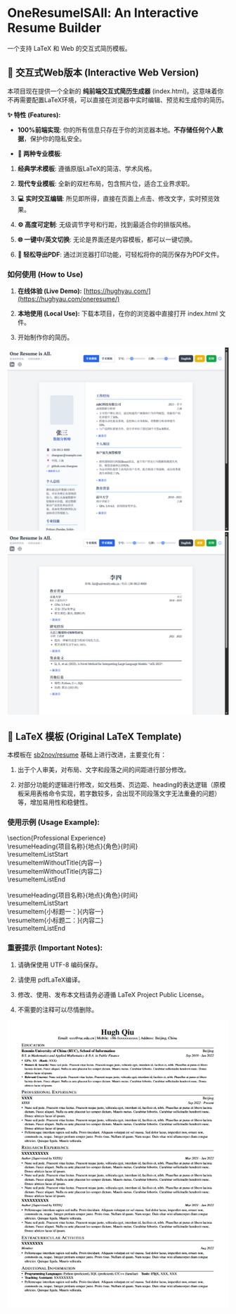 # OneResumeISAll: An Interactive Resume Builder

一个支持 LaTeX 和 Web 的交互式简历模板。

## **🚀 交互式Web版本 (Interactive Web Version)**

本项目现在提供一个全新的 **纯前端交互式简历生成器** (index.html)。这意味着你不再需要配置LaTeX环境，可以直接在浏览器中实时编辑、预览和生成你的简历。

**✨ 特性 (Features):**

- **100%前端实现**: 你的所有信息只存在于你的浏览器本地。**不存储任何个人数据**，保护你的隐私安全。

- **🎨 两种专业模板**:

1. **经典学术模板**: 遵循原版LaTeX的简洁、学术风格。

2. **现代专业模板**: 全新的双栏布局，包含照片位，适合工业界求职。

3. **💻 实时交互编辑**: 所见即所得，直接在页面上点击、修改文字，实时预览效果。

4. **⚙️ 高度可定制**: 无级调节字号和行距，找到最适合你的排版风格。

5. **🌐 一键中/英文切换**: 无论是界面还是内容模板，都可以一键切换。

6. **📄 轻松导出PDF**: 通过浏览器打印功能，可轻松将你的简历保存为PDF文件。

### **如何使用 (How to Use)**

1. **在线体验 (Live Demo):** [https://hughyau.com/](https://hughyau.com/oneresume/)

2. **本地使用 (Local Use):** 下载本项目，在你的浏览器中直接打开 index.html 文件。

3. 开始制作你的简历。


![image](./assets/profes.png)
![image](./assets/academic.png)
## **📄 LaTeX 模板 (Original LaTeX Template)**

本模板在 [sb2nov/resume](https://github.com/sb2nov/resume) 基础上进行改进，主要变化有：

1. 出于个人审美，对布局、文字和段落之间的间距进行部分修改。

2. 对部分功能的逻辑进行修改，如文档类、页边距、heading的表达逻辑（原模板采用表格命令实现，若字数较多，会出现不同段落文字无法重叠的问题）等，增加易用性和稳健性。

### **使用示例 (Usage Example):**

\section{Professional Experience} \
    \resumeHeading{项目名称}{地点}{角色}{时间} \
    \resumeItemListStart \
    \resumeItemWithoutTitle{内容一} \
    \resumeItemWithoutTitle{内容二} \
    \resumeItemListEnd \
 \
    \resumeHeading{项目名称}{地点}{角色}{时间} \
    \resumeItemListStart \
    \resumeItem{小标题一：}{内容一} \
    \resumeItem{小标题二：}{内容二} \
    \resumeItemListEnd

### **重要提示 (Important Notes):**

1. 请确保使用 UTF-8 编码保存。

2. 请使用 pdfLaTeX编译。

3. 修改、使用、发布本文档请务必遵循 LaTeX Project Public License。

4. 不需要的注释可以尽情删除。

![image](./assets/resume.png)
